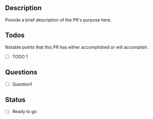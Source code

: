 ## Description

Provide a brief description of the PR's purpose here.

## Todos

Notable points that this PR has either accomplished or will accomplish.

- [ ] TODO 1

## Questions

- [ ] Question1

## Status

- [ ] Ready to go
